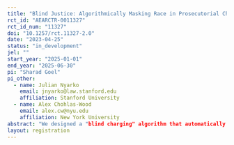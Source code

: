 ```yaml
---
title: "Blind Justice: Algorithmically Masking Race in Prosecutorial Charging Decisions"
rct_id: "AEARCTR-0011327"
rct_id_num: "11327"
doi: "10.1257/rct.11327-2.0"
date: "2023-04-25"
status: "in_development"
jel: ""
start_year: "2025-01-01"
end_year: "2025-06-30"
pi: "Sharad Goel"
pi_other:
  - name: Julian Nyarko
    email: jnyarko@law.stanford.edu
    affiliation: Stanford University
  - name: Alex Chohlas-Wood
    email: alex.cw@nyu.edu
    affiliation: New York University
abstract: "We designed a "blind charging" algorithm that automatically redacts race-related information from incident reports to prevent racial bias from influencing prosecutorial charging decisions. After successful pilots with two district attorneys, new legislation requires that prosecutors across California must use race-blind charging by 2025. This pending expansion, alongside high levels of interest from prosecutors across the country, makes blind charging a pressing policy issue that deserves further study—particularly in how its rollout affects Black, Hispanic, and other marginalized individuals and their communities. In a randomized control trial (RCT), we will test whether the use of our algorithm reduces bias in charging decisions or causes any unintended adverse impacts (e.g., changes in charging rates for all individuals). We will also estimate the amount of additional time it takes attorneys to conduct race-blind review."
layout: registration
---
```


